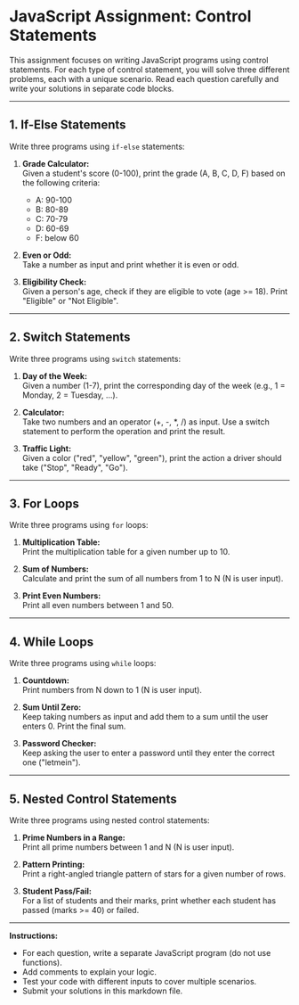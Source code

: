 # JavaScript Assignment: Control Statements

This assignment focuses on writing JavaScript programs using control statements. For each type of control statement, you will solve three different problems, each with a unique scenario. Read each question carefully and write your solutions in separate code blocks.

---

## 1. **If-Else Statements**

Write three programs using `if-else` statements:

1. **Grade Calculator:**  
    Given a student's score (0-100), print the grade (A, B, C, D, F) based on the following criteria:  
    - A: 90-100  
    - B: 80-89  
    - C: 70-79  
    - D: 60-69  
    - F: below 60

2. **Even or Odd:**  
    Take a number as input and print whether it is even or odd.

3. **Eligibility Check:**  
    Given a person's age, check if they are eligible to vote (age >= 18). Print "Eligible" or "Not Eligible".

---

## 2. **Switch Statements**

Write three programs using `switch` statements:

1. **Day of the Week:**  
    Given a number (1-7), print the corresponding day of the week (e.g., 1 = Monday, 2 = Tuesday, ...).

2. **Calculator:**  
    Take two numbers and an operator (+, -, *, /) as input. Use a switch statement to perform the operation and print the result.

3. **Traffic Light:**  
    Given a color ("red", "yellow", "green"), print the action a driver should take ("Stop", "Ready", "Go").

---

## 3. **For Loops**

Write three programs using `for` loops:

1. **Multiplication Table:**  
    Print the multiplication table for a given number up to 10.

2. **Sum of Numbers:**  
    Calculate and print the sum of all numbers from 1 to N (N is user input).

3. **Print Even Numbers:**  
    Print all even numbers between 1 and 50.

---

## 4. **While Loops**

Write three programs using `while` loops:

1. **Countdown:**  
    Print numbers from N down to 1 (N is user input).

2. **Sum Until Zero:**  
    Keep taking numbers as input and add them to a sum until the user enters 0. Print the final sum.

3. **Password Checker:**  
    Keep asking the user to enter a password until they enter the correct one ("letmein").

---

## 5. **Nested Control Statements**

Write three programs using nested control statements:

1. **Prime Numbers in a Range:**  
    Print all prime numbers between 1 and N (N is user input).

2. **Pattern Printing:**  
    Print a right-angled triangle pattern of stars for a given number of rows.

3. **Student Pass/Fail:**  
    For a list of students and their marks, print whether each student has passed (marks >= 40) or failed.

---

**Instructions:**  
- For each question, write a separate JavaScript program (do not use functions).
- Add comments to explain your logic.
- Test your code with different inputs to cover multiple scenarios.
- Submit your solutions in this markdown file.

